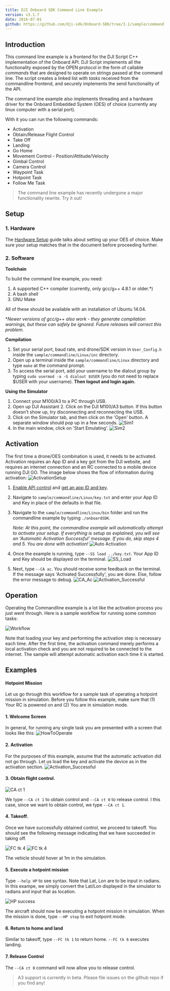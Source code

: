 ```yaml
---
title: DJI Onboard SDK Command Line Example
version: v3.1.7 
date: 2016-07-01
github: https://github.com/dji-sdk/Onboard-SDK/tree/3.1/sample/commandline
---
```


## Introduction

This command line example is a frontend for the DJI Script C++ implementation of the Onboard API. DJI Script implements all the functionality exposed by the OPEN protocol in the form of callable *commands* that are designed to operate on strings passed at the command line. The script creates a linked list with *tasks* received from the commandline frontend, and securely implements the send functionality of the API. 

The command line example also implements threading and a hardware driver for the Onboard Embedded System (OES) of choice (currently any linux computer with a serial port).

With it you can run the following commands:

* Activation
* Obtain/Release Flight Control 
* Take Off 
* Landing 
* Go Home 
* Movement Control - Position/Attitude/Velocity
* Gimbal Control
* Camera Control
* Waypoint Task
* Hotpoint Task
* Follow Me Task

 > The command line example has recently undergone a major functionality rewrite. Try it out!   

## Setup

### 1. Hardware

The [Hardware Setup](../../hardware-setup/index.html) guide talks about setting up your OES of choice. Make sure your setup matches that in the document before proceeding further. 

### 2. Software

**Toolchain**

To build the command line example, you need:

1. A supported C++ compiler (currently, only gcc/g++ 4.8.1 or older.*)
2. A bash shell
3. GNU Make

All of these should be available with an installation of Ubuntu 14.04.

**Newer versions of gcc/g++ also work - they generate compilation warnings, but these can safely be ignored. Future releases will correct this problem.*

**Compilation**

1. Set your serial port, baud rate, and drone/SDK version in `User_Config.h` inside the `sample/commandline/Linux/inc` directory.
2. Open up a terminal inside the `sample/commandline/Linux` directory and type `make` at the command prompt.
3. To access the serial port, add your username to the dialout group by typing `sudo usermod -a -G dialout $USER` (you do not need to replace $USER with your username). **Then logout and login again.**

**Using the Simulator**

1. Connect your M100/A3 to a PC through USB.
2. Open up DJI Assistant 2. Click on the DJI M100/A3 button. If this button doesn't show up, try disconnecting and reconnecting the USB.
3. Click on the Simulator tab, and then click on the 'Open' button. A separate window should pop up in a few seconds.
![Sim1](../../../images/cmdline/Simulator_Open.png)
4. In the main window, click on 'Start Emulating'.
![Sim2](../../../images/cmdline/Simulator_StartEmulating.png)

## Activation

The first time a drone/OES combination is used, it needs to be activated. Activation requires an App ID and a key got from the DJI website, and requires an internet connection and an RC connected to a mobile device running DJI GO. The image below shows the flow of information during activation:
![ActivationSetup](../../../images/common/activation_1.png)

1. [Enable API control](../../quick-start/index.html#3-Enable-Flight-Controller-API-control) and [get an app ID and key](../../quick-start/index.html#5-Onboard-Application-Registration).
2. Navigate to `sample/commandline/Linux/key.txt` and enter your App ID and Key in place of the defaults in that file.
3. Navigate to the `sample/commandline/Linux/bin` folder and run the commandline example by typing `./onboardSDK`. 
    
    *Note: At this point, the commandline example will automatically attempt to activate your setup. If everything is setup as explained, you will see an 'Automatic Activation Successful' message. If you do, skip steps 4 and 5. You are done with activation!*
    ![Auto Activation](../../../images/cmdline/Cmdline_autoActivate.png)

4. Once the example is running, type `--SS load ../key.txt`. Your App ID and Key should be displayed on the terminal.
![SS_Load](../../../images/cmdline/Cmdline_ActivationStep1.png)

5. Next, type `--CA ac`. You should receive some feedback on the terminal. If the message says 'Activated Successfully', you are done. Else, follow the error message to debug.
![CA_Ac](../../../images/cmdline/Cmdline_ActivationStep2.png)
![Activation_Successful](../../../images/cmdline/Cmdline_ActivationSuccessful.png)


## Operation

Operating the Commandline example is a lot like the activation process you just went through. Here is a sample workflow for running some common tasks:

![Workflow](../../../images/cmdline/Cmdline_Workflow.png)



Note that loading your key and performing the activation step is necessary each time. After the first time, the activation command merely performs a local activation check and you are not required to be connected to the internet.
The sample will attempt automatic activation each time it is started.

## Examples

#### Hotpoint Mission

Let us go through this workflow for a sample task of operating a hotpoint mission in simulation. Before you follow this example, make sure that (1) Your RC is powered on and (2) You are in simulation mode.

#### 1. Welcome Screen
In general, for running any single task you are presented with a screen that looks like this:
![HowToOperate](../../../images/cmdline/Cmdline_HowToOperate1.png) 

#### 2. Activation

For the purposes of this example, assume that the automatic activation did not go through. Let us load the key and activate the device as in the activation section.
![Activation_Successful](../../../images/cmdline/Cmdline_ActivationSuccessful.png)

#### 3. Obtain flight control.

![CA ct 1](../../../images/cmdline/Cmdline_HP_2.png)

We type `--CA ct 1` to obtain control and `--CA ct 0` to release control. I this case, since we want to obtain control, we type `--CA ct 1`.

#### 4. Takeoff.

Once we have successfully obtained control, we proceed to takeoff. You should see the following message indicating that we have succeeded in taking off. 

![FC tk 4](../../../images/cmdline/Cmdline_HP_4.png)
![FC tk 4](../../../images/cmdline/Cmdline_HP_5.png)

The vehicle should hover at 1m in the simulation.

#### 5. Execute a hotpoint mission

Type `--help HP` to see syntax. Note that Lat, Lon are to be input in radians. In this exampe, we simply convert the Lat/Lon displayed in the simulator to radians and input that as location.

![HP success](../../../images/cmdline/Cmdline_HP_6.png)

The aircraft should now be executing a hotpoint mission in simulation. When the mission is done, type `--HP stop` to exit hotpoint mode.

#### 6. Return to home and land

Similar to takeoff, type `--FC tk 1` to return home. `--FC tk 6` executes landing.

#### 7. Release Control

The `--CA ct 0` command will now allow you to release control.

> A3 support is currently in beta. Please file issues on the github repo if you find any!

